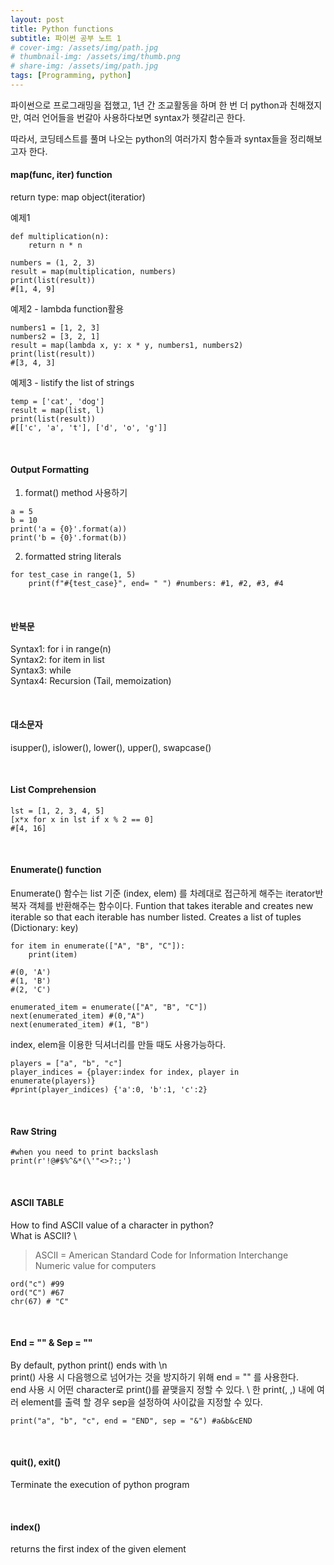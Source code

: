 ```yaml
---
layout: post
title: Python functions
subtitle: 파이썬 공부 노트 1
# cover-img: /assets/img/path.jpg
# thumbnail-img: /assets/img/thumb.png
# share-img: /assets/img/path.jpg
tags: [Programming, python]
---
```


파이썬으로 프로그래밍을 접했고, 1년 간 조교활동을 하며 한 번 더 python과 친해졌지만, 여러 언어들을 번갈아 사용하다보면 syntax가 헷갈리곤 한다. 

따라서, 코딩테스트를 풀며 나오는 python의 여러가지 함수들과 syntax들을 정리해보고자 한다. 

#### map(func, iter) function
return type: map object(iteratior)

예제1
```
def multiplication(n):
    return n * n

numbers = (1, 2, 3)
result = map(multiplication, numbers)
print(list(result)) 
#[1, 4, 9]
```
예제2 - lambda function활용
```
numbers1 = [1, 2, 3]
numbers2 = [3, 2, 1]
result = map(lambda x, y: x * y, numbers1, numbers2)
print(list(result))
#[3, 4, 3]
```
예제3 - listify the list of strings
```
temp = ['cat', 'dog']
result = map(list, l)
print(list(result))
#[['c', 'a', 't'], ['d', 'o', 'g']]
```
<p>&nbsp;</p>

#### Output Formatting

1. format() method 사용하기
```
a = 5
b = 10
print('a = {0}'.format(a))
print('b = {0}'.format(b))
```
2. formatted string literals
```
for test_case in range(1, 5)
    print(f"#{test_case}", end= " ") #numbers: #1, #2, #3, #4
```
<p>&nbsp;</p>

#### 반복문

Syntax1: for i in range(n) \
Syntax2: for item in list \
Syntax3: while \
Syntax4: Recursion (Tail, memoization)

<p>&nbsp;</p>

#### 대소문자
isupper(), islower(), lower(), upper(), swapcase()

<p>&nbsp;</p>

#### List Comprehension
```
lst = [1, 2, 3, 4, 5]
[x*x for x in lst if x % 2 == 0]
#[4, 16]
```
<p>&nbsp;</p>

#### Enumerate() function
Enumerate() 함수는 list 기준 (index, elem) 를 차례대로 접근하게 해주는 iterator반복자 객체를 반환해주는 함수이다. 
Funtion that takes iterable and creates new iterable so that each iterable has number listed. Creates a list of tuples (Dictionary: key)
```
for item in enumerate(["A", "B", "C"]):
    print(item)

#(0, 'A')
#(1, 'B')
#(2, 'C')

enumerated_item = enumerate(["A", "B", "C"])
next(enumerated_item) #(0,"A")
next(enumerated_item) #(1, "B")

```

index, elem을 이용한 딕셔너리를 만들 때도 사용가능하다.
```
players = ["a", "b", "c"]
player_indices = {player:index for index, player in enumerate(players)}
#print(player_indices) {'a':0, 'b':1, 'c':2}
```
<p>&nbsp;</p>

#### Raw String
```
#when you need to print backslash
print(r'!@#$%^&*(\'"<>?:;')
```
<p>&nbsp;</p>

#### ASCII TABLE
How to find ASCII value of a character in python? \
What is ASCII? \
> ASCII = American Standard Code for Information Interchange
> Numeric value for computers
```
ord("c") #99
ord("C") #67
chr(67) # "C"
```

<p>&nbsp;</p>

#### End = "" & Sep = ""
By default, python print() ends with \n \
print() 사용 시 다음행으로 넘어가는 것을 방지하기 위해 end = "" 를 사용한다. \
end 사용 시 어떤 character로 print()를 끝맺을지 정할 수 있다. \ 
한 print(, ,) 내에 여러 element를 출력 할 경우 sep을 설정하여 사이값을 지정할 수 있다.
```
print("a", "b", "c", end = "END", sep = "&") #a&b&cEND
```
<p>&nbsp;</p>


#### quit(), exit()
Terminate the execution of python program

<p>&nbsp;</p>

#### index()
returns the first index of the given element